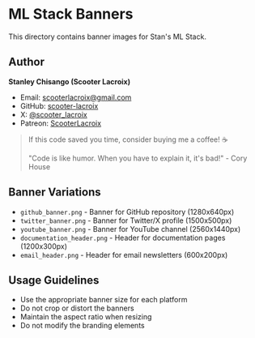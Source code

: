 # ML Stack Banners

This directory contains banner images for Stan's ML Stack.

## Author

**Stanley Chisango (Scooter Lacroix)**

- Email: scooterlacroix@gmail.com
- GitHub: [scooter-lacroix](https://github.com/scooter-lacroix)
- X: [@scooter_lacroix](https://x.com/scooter_lacroix)
- Patreon: [ScooterLacroix](https://patreon.com/ScooterLacroix)

> If this code saved you time, consider buying me a coffee! ☕
> 
> "Code is like humor. When you have to explain it, it's bad!" - Cory House

## Banner Variations

- `github_banner.png` - Banner for GitHub repository (1280x640px)
- `twitter_banner.png` - Banner for Twitter/X profile (1500x500px)
- `youtube_banner.png` - Banner for YouTube channel (2560x1440px)
- `documentation_header.png` - Header for documentation pages (1200x300px)
- `email_header.png` - Header for email newsletters (600x200px)

## Usage Guidelines

- Use the appropriate banner size for each platform
- Do not crop or distort the banners
- Maintain the aspect ratio when resizing
- Do not modify the branding elements
